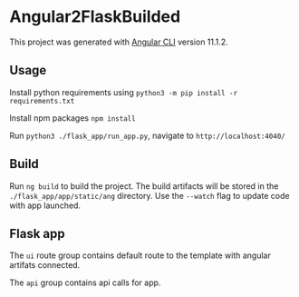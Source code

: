 # Angular2FlaskBuilded

This project was generated with [Angular CLI](https://github.com/angular/angular-cli) version 11.1.2.

## Usage

Install python requirements using `python3 -m pip install -r requirements.txt`

Install npm packages `npm install`

Run `python3 ./flask_app/run_app.py`, navigate to `http://localhost:4040/`

## Build

Run `ng build` to build the project. The build artifacts will be stored in the `./flask_app/app/static/ang` directory. Use the `--watch` flag to update code with app launched.

## Flask app

The `ui` route group contains default route to the template with angular artifats connected.

The `api` group contains api calls for app.
